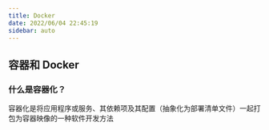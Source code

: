 ```yaml
---
title: Docker
date: 2022/06/04 22:45:19
sidebar: auto
---
```


## 容器和 Docker

### 什么是容器化？

容器化是将应用程序或服务、其依赖项及其配置（抽象化为部署清单文件）一起打包为容器映像的一种软件开发方法
